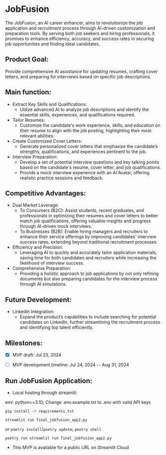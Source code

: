 # JobFusion

The JobFusion, an AI career enhancer, aims to revolutionize the job application and recruitment process through AI-driven customization and preparation tools. By serving both job seekers and hiring professionals, it promises to enhance efficiency, accuracy, and success rates in securing job opportunities and finding ideal candidates.


## Product Goal:

Provide comprehensive AI assistance for updating resumes, crafting cover letters, and preparing for interviews based on specific job descriptions. 


## Main function:
- Extract Key Skills and Qualifications:
  - Utilize advanced AI to analyze job descriptions and identify the essential skills, experiences, and qualifications required.
- Tailor Resumes:
  - Customize the candidate's work experience, skills, and education on their resume to align with the job posting, highlighting their most relevant abilities.
- Create Customized Cover Letters:
  - Generate personalized cover letters that emphasize the candidate’s strengths, qualifications, and experiences pertinent to the job.
- Interview Preparation:
  - Develop a set of potential interview questions and key talking points based on the candidate's resume, cover letter, and job qualifications.
  - Provide a mock interview experience with an AI Avatar, offering realistic practice sessions and feedback.


## Competitive Advantages:
- Dual Market Leverage:
  - To Consumers (B2C): Assist students, recent graduates, and professionals in optimizing their resumes and cover letters to better match job qualifications, offering valuable insights and progress through AI-driven mock interviews.
  - To Businesses (B2B): Enable hiring managers and recruiters to enhance their service offerings by improving candidates' interview success rates, extending beyond traditional recruitment processes.
- Efficiency and Precision:
  - Leveraging AI to quickly and accurately tailor application materials, saving time for both candidates and recruiters while increasing the likelihood of interview success.
- Comprehensive Preparation:
  - Providing a holistic approach to job applications by not only refining documents but also preparing candidates for the interview process through AI simulations.


## Future Development:
- LinkedIn Integration:
  - Expand the product’s capabilities to include searching for potential candidates on LinkedIn, further streamlining the recruitment process and identifying top talent efficiently.


## Milestones:
- [x] MVP draft: Jul 23, 2024
- [ ] MVP development timeline: Jul 24, 2024 -- Aug 31, 2024
   

## Run JobFusion Application:
- Local hosting through streamlit:

env: python==3.10; 
Change .env.example.txt to .env with valid API keys

```pip install -r requirements.txt``` 

```streamlit run final_jobfusion_app2.py```

or
```poetry install```/```poetry update```; ```peotry shell```

```poetry run streamlit run final_jobfusion_app2.py```

- This MVP is available for a public URL on Streamlit Cloud
